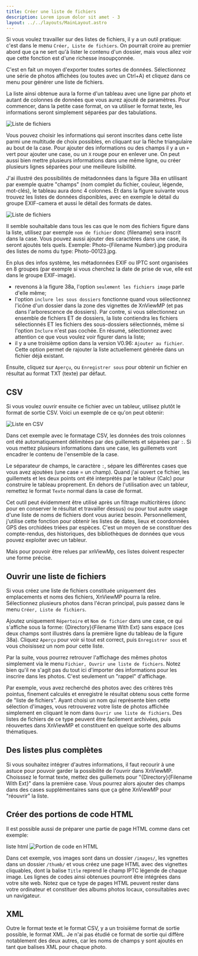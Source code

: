 ```yaml
---
title: Créer une liste de fichiers
description: Lorem ipsum dolor sit amet - 3
layout: ../../layouts/MainLayout.astro
---
```


Si vous voulez travailler sur des listes de fichiers, il y a un outil pratique: c'est dans le menu `Créer, Liste de fichiers`. On pourrait croire au premier abord que ça ne sert qu'à lister le contenu d'un dossier, mais vous allez voir que cette fonction est d'une richesse insoupçonnée.

C'est en fait un moyen d'exporter toutes sortes de données. Sélectionnez une série de photos affichées (ou toutes avec un Ctrl+A) et cliquez dans ce menu pour générer une liste de fichiers.

La liste ainsi obtenue aura la forme d'un tableau avec une ligne par photo et autant de colonnes de données que vous aurez ajouté de paramètres. Pour commencer, dans la petite case format, on va utiliser le format texte, les informations seront simplement séparées par des tabulations.

![Liste de fichiers](/autre/xnvmp23.png)

Vous pouvez choisir les informations qui seront inscrites dans cette liste parmi une multitude de choix possibles, en cliquant sur la flèche triangulaire au bout de la case. Pour ajouter des informations ou des champs il y a un `+` vert pour ajouter une case, ou un `X` rouge pour en enlever une. On peut aussi bien mettre plusieurs informations dans une même ligne, ou créer plusieurs lignes séparées pour une meilleure lisibilité.

J'ai illustré des possibilités de métadonnées dans la figure 38a en utilisant par exemple quatre "champs" (nom complet du fichier, couleur, légende, mot-clés), le tableau aura donc 4 colonnes. Et dans la figure suivante vous trouvez les listes de données disponibles, avec en exemple le détail du groupe EXIF-camera et aussi le détail des formats de dates.

![Liste de fichiers](/autre/xnvmp23b.png)

Il semble souhaitable dans tous les cas que le nom des fichiers figure dans la liste, utilisez par exemple `nom de fichier` donc {filename} sera inscrit dans la case. Vous pouvez aussi ajouter des caractères dans une case, ils seront ajoutés tels quels. Exemple: Photo-{Filename Number}.jpg produira des listes de noms du type: Photo-00123.jpg.

En plus des infos système, les métadonnées EXIF ou IPTC sont organisées en 8 groupes (par exemple si vous cherchez la date de prise de vue, elle est dans le groupe EXIF-image).

- revenons à la figure 38a, l'option `seulement les fichiers image` parle d'elle même;
- l'option `inclure les sous dossiers` fonctionne quand vous sélectionnez l'icône d'un dossier dans la zone des vignettes de XnViewMP (et pas dans l'arborescence de dossiers). Par contre, si vous sélectionnez un ensemble de fichiers ET de dossiers, la liste contiendra les fichiers sélectionnés ET les fichiers des sous-dossiers sélectionnés, même si l'option `Inclure` n'est pas cochée. En résumé, sélectionnez avec attention ce que vous voulez voir figurer dans la liste;
- il y a une troisième option dans la version V0.96: `Ajouter au fichier`. Cette option permet de rajouter la liste actuellement générée dans un fichier déjà existant.

Ensuite, cliquez sur `Aperçu`, ou `Enregistrer sous` pour obtenir un fichier en résultat au format TXT (texte) par défaut.

## CSV

Si vous voulez ouvrir ensuite ce fichier avec un tableur, utilisez plutôt le format de sortie CSV. Voici un exemple de ce qu'on peut obtenir:

![Liste en CSV](/autre/xnvmp23c.png)

Dans cet exemple avec le formatage CSV, les données des trois colonnes ont été automatiquement délimitées par des guillemets et séparées par `:`. Si vous mettez plusieurs informations dans une case, les guillemets vont encadrer le contenu de l'ensemble de la case.

Le séparateur de champs, le caractère `:`, sépare les différentes cases que vous avez ajoutées (une case = un champ). Quand j'ai ouvert ce fichier, les guillemets et les deux points ont été interprétés par le tableur (Calc) pour construire le tableau proprement. En dehors de l'utilisation avec un tableur, remettez le format `Texte` normal dans la case de format.

Cet outil peut évidemment être utilisé après un filtrage multicritères (donc pour en conserver le résultat et travailler dessus) ou pour tout autre usage d'une liste de noms de fichiers dont vous auriez besoin. Personnellement, j'utilise cette fonction pour obtenir les listes de dates, lieux et coordonnées GPS des orchidées triées par espèces. C'est un moyen de se constituer des compte-rendus, des historiques, des bibliothèques de données que vous pouvez exploiter avec un tableur.

Mais pour pouvoir être relues par xnViewMp, ces listes doivent respecter une forme précise.

## Ouvrir une liste de fichiers

Si vous créez une liste de fichiers constituée uniquement des emplacements et noms des fichiers, XnViewMP pourra la relire. Sélectionnez plusieurs photos dans l'écran principal, puis passez dans le menu `Créer, Liste de fichiers`.

Ajoutez uniquement `Répertoire` et `Nom de fichier` dans une case, ce qui s'affiche sous la forme: {Directory}{Filename With Ext} sans espace (ces deux champs sont illustrés dans la première ligne du tableau de la figure 38a). Cliquez `Aperçu` pour voir si tout est correct, puis `Enregistrer sous` et vous choisissez un nom pour cette liste.

Par la suite, vous pourrez retrouver l'affichage des mêmes photos simplement via le menu `Fichier, Ouvrir une liste de fichiers`. Notez bien qu'il ne s'agit pas du tout ici d'importer des informations pour les inscrire dans les photos. C'est seulement un "rappel" d'affichage.

Par exemple, vous avez recherché des photos avec des critères très pointus, finement calculés et enregistré le résultat obtenu sous cette forme de "liste de fichiers". Ayant choisi un nom qui représente bien cette sélection d'images, vous retrouverez votre liste de photos affichée simplement en cliquant le nom dans `Ouvrir une liste de fichiers`. Des listes de fichiers de ce type peuvent être facilement archivées, puis réouvertes dans XnViewMP et constituent en quelque sorte des albums thématiques.

## Des listes plus complètes

Si vous souhaitez intégrer d'autres informations, il faut recourir à une astuce pour pouvoir garder la possibilité de l'ouvrir dans XnViewMP. Choisssez le format texte, mettez des guillemets pour "{Directory}{Filename With Ext}" dans la première case. Vous pourrez alors ajouter des champs dans des cases supplémentaires sans que ça gêne XnViewMP pour "réouvrir" la liste.

## Créer des portions de code HTML

Il est possible aussi de préparer une partie de page HTML comme dans cet exemple:

liste html
![Portion de code en HTML](/autre/xnvmp31.png)

Dans cet exemple, vos images sont dans un dossier `/images/`, les vgnettes dans un dossier `/thumb/` et vous créez une page HTML avec des vignettes cliquables, dont la balise `Title` reprend le champ IPTC légende de chaque image. Les lignes de codes ainsi obtenues pourront être intégrées dans votre site web. Notez que ce type de pages HTML peuvent rester dans votre ordinateur et constituer des albums photos locaux, consultables avec un navigateur.

## XML

Outre le format texte et le format CSV, y a un troisième format de sortie possible, le format XML. Je n'ai pas étudié ce format de sortie qui diffère notablement des deux autres, car les noms de champs y sont ajoutés en tant que balises XML pour chaque photo.
